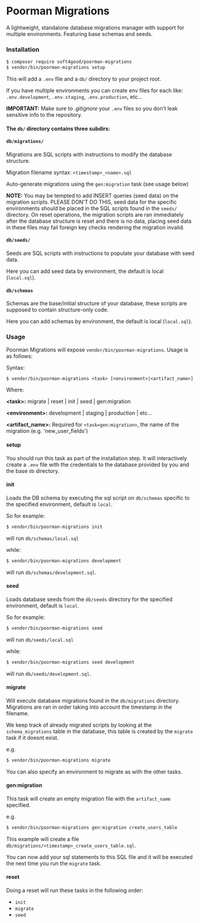 # Poorman Migrations
A lightweight, standalone database migrations manager with support for multiple environments. Featuring base schemas and seeds.

### Installation

```bash
$ composer require soft4good/poorman-migrations
$ vendor/bin/poorman-migrations setup
```

This will add a `.env` file and a `db/` directory to your project root.

If you have multiple environments you can create env files for each like: `.env.development`, `.env.staging`, `.env.production`, etc...

**IMPORTANT:** Make sure to _.gitignore_ your `.env` files so you don't leak sensitive info to the repository.

#### The `db/` directory contains three subdirs:

#### `db/migrations/` 
  
Migrations are SQL scripts with instructions to modify the database structure.

Migration filename syntax: `<timestamp>_<name>.sql`

Auto-generate migrations using the `gen:migration` task (see usage below)

**NOTE:** You may be tempted to add INSERT queries (seed data) on the migration scripts. PLEASE DON'T DO THIS, seed data for the specific environments should be placed in the SQL scripts found in the `seeds/` directory.
On reset operations, the migration scripts are ran immediately after the database structure is reset and there is no data, placing seed data in these files may fail foreign key checks rendering the migration invalid.

#### `db/seeds/` 

Seeds are SQL scripts with instructions to populate your database with seed data.

Here you can add seed data by environment, the default is local (`local.sql`).

#### `db/schemas`

Schemas are the base/initial structure of your database, these scripts are supposed to contain structure-only code.

Here you can add schemas by environment, the default is local (`local.sql`).

### Usage

Poorman Migrations will expose `vendor/bin/poorman-migrations`. Usage is as follows:

Syntax:
```
$ vendor/bin/poorman-migrations <task> [<environment>|<artifact_name>]
```
Where:

**\<task\>:** migrate | reset | init | seed | gen:migration

**\<environment\>:** development | staging | production | etc...

**\<artifact_name\>:** Required for `<task=gen:migration>`, the name of the migration (e.g. 'new_user_fields')

#### setup

You should run this task as part of the installation step. It will interactively create a `.env` file with the credentials to the database provided by you and the base `db` directory.

#### init

Loads the DB schema by executing the sql script on `db/schemas` specific to the specified environment, default is `local`.

So for example: 

```bash
$ vendor/bin/poorman-migrations init
```

will run `db/schemas/local.sql` 

while:
```bash
$ vendor/bin/poorman-migrations development
```

will run `db/schemas/development.sql`.

#### seed

Loads database seeds from the `db/seeds` directory for the specified environment, default is `local`.

So for example: 

```bash
$ vendor/bin/poorman-migrations seed
```

will run `db/seeds/local.sql` 

while:
```bash
$ vendor/bin/poorman-migrations seed development
```

will run `db/seeds/development.sql`.

#### migrate

Will execute database migrations found in the `db/migrations` directory. Migrations are ran in order taking into account the timestamp in the filename. 

We keep track of already migrated scripts by looking at the `schema_migrations` table in the database, this table is created by the `migrate` task if it doesnt exist.

e.g.
```bash
$ vendor/bin/poorman-migrations migrate
```

You can also specify an environment to migrate as with the other tasks.


#### gen:migration

This task will create an empty migration file with the `artifact_name` specified.

e.g.
```bash
$ vendor/bin/poorman-migrations gen:migration create_users_table
```

This example will create a file `db/migrations/<timestamp>_create_users_table.sql`.

You can now add your sql statements to this SQL file and it will be executed the next time you run the `migrate` task.

#### reset

Doing a reset will run these tasks in the following order:

* `init`
* `migrate`
* `seed`

